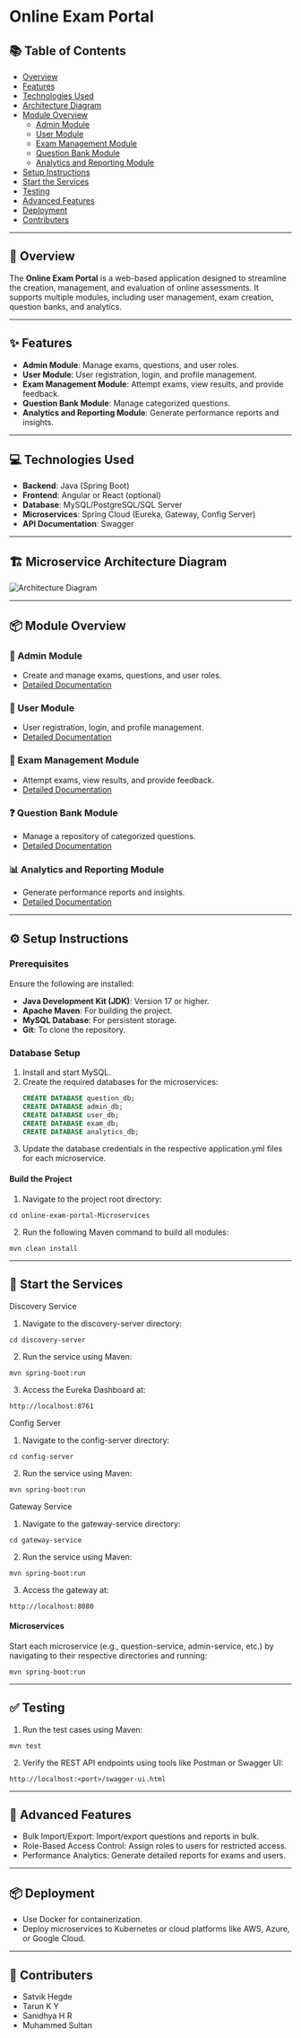 # Online Exam Portal

## 📚 Table of Contents
- [Overview](#overview)
- [Features](#features)
- [Technologies Used](#technologies-used)
- [Architecture Diagram](#architecture-diagram)
- [Module Overview](#module-overview)
  - [Admin Module](#admin-module)
  - [User Module](#user-module)
  - [Exam Management Module](#exam-management-module)
  - [Question Bank Module](#question-bank-module)
  - [Analytics and Reporting Module](#analytics-and-reporting-module)
- [Setup Instructions](#setup-instructions)
- [Start the Services](#start-the-services)
- [Testing](#testing)
- [Advanced Features](#advanced-features)
- [Deployment](#deployment)
- [Contributers](#Contributers)


---

## 📝 Overview
The **Online Exam Portal** is a web-based application designed to streamline the creation, management, and evaluation of online assessments. It supports multiple modules, including user management, exam creation, question banks, and analytics.

---

## ✨ Features
- **Admin Module**: Manage exams, questions, and user roles.
- **User Module**: User registration, login, and profile management.
- **Exam Management Module**: Attempt exams, view results, and provide feedback.
- **Question Bank Module**: Manage categorized questions.
- **Analytics and Reporting Module**: Generate performance reports and insights.

---

## 💻 Technologies Used
- **Backend**: Java (Spring Boot)
- **Frontend**: Angular or React (optional)
- **Database**: MySQL/PostgreSQL/SQL Server
- **Microservices**: Spring Cloud (Eureka, Gateway, Config Server)
- **API Documentation**: Swagger

---

## 🏗️ Microservice Architecture Diagram
![Architecture Diagram](images/arch.drawio.svg)

---

## 📦 Module Overview

### 🔧 Admin Module
- Create and manage exams, questions, and user roles.
- [Detailed Documentation](admin.md)

### 👤 User Module
- User registration, login, and profile management.
- [Detailed Documentation](User.md)

### 📝 Exam Management Module
- Attempt exams, view results, and provide feedback.
- [Detailed Documentation](Exam.md)

### ❓ Question Bank Module
- Manage a repository of categorized questions.
- [Detailed Documentation](Question.md)

### 📊 Analytics and Reporting Module
- Generate performance reports and insights.
- [Detailed Documentation](Analytics.md)

---

## ⚙️ Setup Instructions

### Prerequisites
Ensure the following are installed:
- **Java Development Kit (JDK)**: Version 17 or higher.
- **Apache Maven**: For building the project.
- **MySQL Database**: For persistent storage.
- **Git**: To clone the repository.

### Database Setup
1. Install and start MySQL.
2. Create the required databases for the microservices:
   ```sql
   CREATE DATABASE question_db;
   CREATE DATABASE admin_db;
   CREATE DATABASE user_db;
   CREATE DATABASE exam_db;
   CREATE DATABASE analytics_db;
3. Update the database credentials in the respective application.yml files for each microservice.

#### Build the Project

1. Navigate to the project root directory:
```
cd online-exam-portal-Microservices
 ```
2. Run the following Maven command to build all modules:
```
mvn clean install
```
---
##  🚀 Start the Services

Discovery Service
1. Navigate to the discovery-server directory:
```
cd discovery-server
```
2. Run the service using Maven:
```
mvn spring-boot:run
```
3. Access the Eureka Dashboard at:
```
http://localhost:8761
```

Config Server
1. Navigate to the config-server directory:
```
cd config-server
```
2. Run the service using Maven:
```
mvn spring-boot:run
```
Gateway Service
1. Navigate to the gateway-service directory:
```
cd gateway-service
```
2. Run the service using Maven:
```
mvn spring-boot:run
```
3. Access the gateway at:
```
http://localhost:8080
```
#### Microservices

Start each microservice (e.g., question-service, admin-service, etc.) by navigating to their respective directories and running:
```
mvn spring-boot:run
```
---
## ✅ Testing
1. Run the test cases using Maven:
```
mvn test
```
2. Verify the REST API endpoints using tools like Postman or Swagger UI:
```
http://localhost:<port>/swagger-ui.html
```
---
##  🌟 Advanced Features

- Bulk Import/Export: Import/export questions and reports in bulk.
- Role-Based Access Control: Assign roles to users for restricted access.
- Performance Analytics: Generate detailed reports for exams and users.
----
## 📦 Deployment

- Use Docker for containerization.
- Deploy microservices to Kubernetes or cloud platforms like AWS, Azure, or Google Cloud.
---
##  🤝 Contributers

- Satvik Hegde
- Tarun K Y
- Sanidhya H R
- Muhammed Sultan

